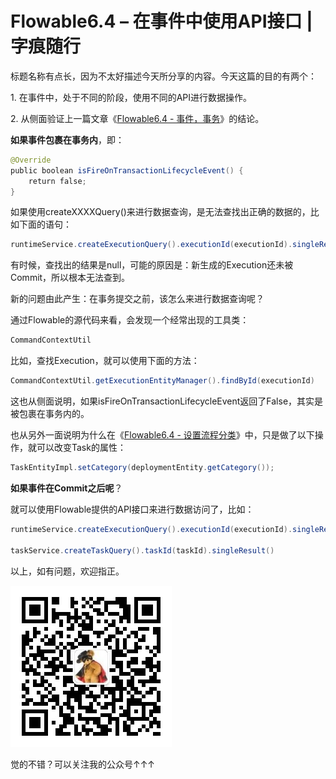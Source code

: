 # Flowable6.4 – 在事件中使用API接口 | 字痕随行
标题名称有点长，因为不太好描述今天所分享的内容。今天这篇的目的有两个：

1\. 在事件中，处于不同的阶段，使用不同的API进行数据操作。 

2. 从侧面验证上一篇文章《[Flowable6.4 - 事件，事务](http://mp.weixin.qq.com/s?__biz=MzI3NTE2NzczMQ==&mid=2650046179&idx=1&sn=42f99e228d54fe51e572da60b3aff646&chksm=f3083e7fc47fb76989dee2ec3ab4ad298bc43b1b1102aee96f1103a76231a8463d5469f699fa&scene=21#wechat_redirect)》的结论。

**如果事件包裹在事务内**，即：

```Java
@Override
public boolean isFireOnTransactionLifecycleEvent() {
    return false;
}

```
如果使用createXXXXQuery()来进行数据查询，是无法查找出正确的数据的，比如下面的语句：

```Java
runtimeService.createExecutionQuery().executionId(executionId).singleResult()

```
有时候，查找出的结果是null，可能的原因是：新生成的Execution还未被Commit，所以根本无法查到。

新的问题由此产生：在事务提交之前，该怎么来进行数据查询呢？

通过Flowable的源代码来看，会发现一个经常出现的工具类：

```Java
CommandContextUtil

```
比如，查找Execution，就可以使用下面的方法：

```Java
CommandContextUtil.getExecutionEntityManager().findById(executionId)

```
这也从侧面说明，如果isFireOnTransactionLifecycleEvent返回了False，其实是被包裹在事务内的。

也从另外一面说明为什么在《[Flowable6.4 - 设置流程分类](http://mp.weixin.qq.com/s?__biz=MzI3NTE2NzczMQ==&mid=2650046173&idx=1&sn=2a005108d5cfb027ea041da29fec003a&chksm=f3083e41c47fb757800d656e27d492fcf0cccf30cb316220d9dcc5cd34b32ac00c69ca96d8aa&scene=21#wechat_redirect)》中，只是做了以下操作，就可以改变Task的属性：

```Java
TaskEntityImpl.setCategory(deploymentEntity.getCategory());

```
**如果事件在Commit之后呢**？

就可以使用Flowable提供的API接口来进行数据访问了，比如：

```Java
runtimeService.createExecutionQuery().executionId(executionId).singleResult()

taskService.createTaskQuery().taskId(taskId).singleResult()

```
以上，如有问题，欢迎指正。

![image](../../images/公众号.jpg)

觉的不错？可以关注我的公众号↑↑↑